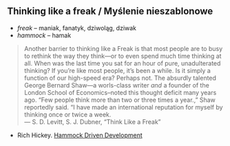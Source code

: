 ## Thinking like a freak / Myślenie nieszablonowe

* *freak* – maniak, fanatyk, dziwoląg, dziwak
* *hammock* – hamak

> Another barrier to thinking like a Freak is that most people
> are to busy to rethink the way they think—or to even spend much
> time thinking at all. When was the last time you sat for
> an hour of pure, unadulterated thinking? If you’re like most
> people, it’s been a while. Is it simply a function of our
> high-speed era? Perhaps not.
> The absurdly talented George Bernard Shaw—a worls-class writer
> *and* a founder of the London School of Economics–noted this
> thought deficit many years ago. “Few people think more than
> two or three times a year.,” Shaw reportedly said. “I have made an
> international reputation for myself by thinking once or twice a week.<br>
> — S. D. Levitt, S. J. Dubner, “Think Like a Freak”

*  Rich Hickey.
   [Hammock Driven Development](https://www.youtube.com/watch?v=f84n5oFoZBc)
